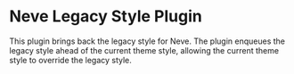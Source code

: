 # Neve Legacy Style Plugin

This plugin brings back the legacy style for Neve. The plugin enqueues the legacy style ahead of the current theme style, allowing the current theme style to override the legacy style.
